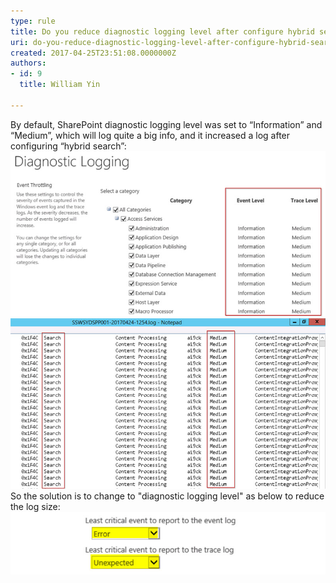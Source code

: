 ```yaml
---
type: rule
title: Do you reduce diagnostic logging level after configure hybrid search?
uri: do-you-reduce-diagnostic-logging-level-after-configure-hybrid-search
created: 2017-04-25T23:51:08.0000000Z
authors:
- id: 9
  title: William Yin

---
```


By default, SharePoint diagnostic logging level was set to “Information” and “Medium”, which will log quite a big info, and it increased a log after configuring “hybrid search”:
 ![ default logging levels](sp-diagnostic-logging.jpg)
![ lots of "Medium" level search logsThis made us had 60GB logs for only 14 days.](sp-diagnostic-logging-2.jpg)
So the solution is to change to "diagnostic logging level" as below to reduce the log size:
![sp-diagnostic-logging-3.jpg](sp-diagnostic-logging-3.jpg)
